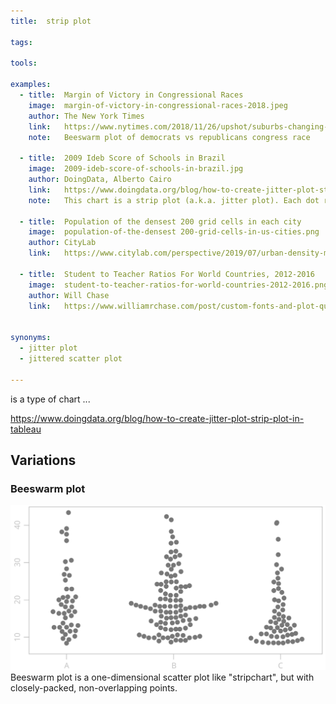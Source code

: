 ```yaml
---
title:  strip plot
  
tags:

tools:

examples:
  - title:  Margin of Victory in Congressional Races
    image:  margin-of-victory-in-congressional-races-2018.jpeg
    author: The New York Times
    link:   https://www.nytimes.com/2018/11/26/upshot/suburbs-changing-midterms-democrats-hopes.html
    note:   Beeswarm plot of democrats vs republicans congress race
    
  - title:  2009 Ideb Score of Schools in Brazil
    image:  2009-ideb-score-of-schools-in-brazil.jpg
    author: DoingData, Alberto Cairo
    link:   https://www.doingdata.org/blog/how-to-create-jitter-plot-strip-plot-in-tableau
    note:   This chart is a strip plot (a.k.a. jitter plot). Each dot represents a school. Alberto Cairo used it in his book 'The Truthful Art' to visualize Ideb Score (quality of education) of more than 19,000 schools in Brazil.

  - title:  Population of the densest 200 grid cells in each city
    image:  population-of-the-densest 200-grid-cells-in-us-cities.png
    author: CityLab
    link:   https://www.citylab.com/perspective/2019/07/urban-density-map-city-population-data-geography/591760/
    
  - title:  Student to Teacher Ratios For World Countries, 2012-2016
    image:  student-to-teacher-ratios-for-world-countries-2012-2016.png
    author: Will Chase
    link:   https://www.williamrchase.com/post/custom-fonts-and-plot-quality-with-ggplot-on-windows/


synonyms:
  - jitter plot
  - jittered scatter plot
  
---
```


is a type of chart  ...

[//]: # ([need researh] Alberto Cairo is a pioneer of strip plot. https://twitter.com/albertocairo/status/1067393850338086917?lang=en
He also calls it "Jitter plot")

<!--more-->

https://www.doingdata.org/blog/how-to-create-jitter-plot-strip-plot-in-tableau

## Variations

### Beeswarm plot
<img src="beswarm-plot.svg" alt="beswarm plotlot" class="f-right-half" /> Beeswarm plot is a one-dimensional scatter plot like "stripchart", but with closely-packed, non-overlapping points.
<!-- @anna rewrite this, copy-paste -->
